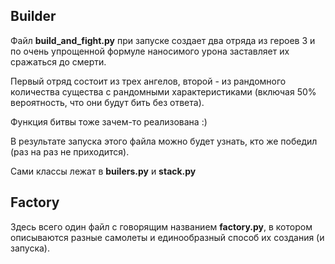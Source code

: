 ## Builder

Файл **build_and_fight.py** при запуске создает два отряда из героев 3 и по очень упрощенной формуле наносимого урона заставляет их сражаться до смерти.

Первый отряд состоит из трех ангелов, второй - из рандомного количества существа с рандомными характеристиками (включая 50% вероятность, что они будут бить без ответа).

Функция битвы тоже зачем-то реализована :)

В результате запуска этого файла можно будет узнать, кто же победил (раз на раз не приходится).

Сами классы лежат в **builers.py** и **stack.py**


## Factory

Здесь всего один файл с говорящим названием **factory.py**, в котором описываются разные самолеты и единообразный способ их создания (и запуска).
